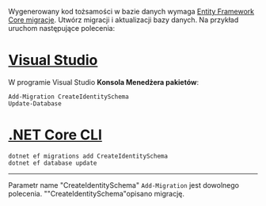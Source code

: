 Wygenerowany kod tożsamości w bazie danych wymaga [Entity Framework Core migracje](/ef/core/managing-schemas/migrations/). Utwórz migracji i aktualizacji bazy danych. Na przykład uruchom następujące polecenia:

# <a name="visual-studiotabvisual-studio"></a>[Visual Studio](#tab/visual-studio) 

W programie Visual Studio **Konsola Menedżera pakietów**:

```PMC
Add-Migration CreateIdentitySchema
Update-Database
```

# <a name="net-core-clitabnetcore-cli"></a>[.NET Core CLI](#tab/netcore-cli)

```cli
dotnet ef migrations add CreateIdentitySchema
dotnet ef database update
```

------

Parametr name "CreateIdentitySchema" `Add-Migration` jest dowolnego polecenia. ""CreateIdentitySchema"opisano migrację.